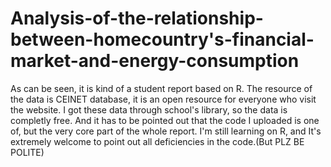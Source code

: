 # Analysis-of-the-relationship-between-homecountry's-financial-market-and-energy-consumption
As can be seen, it is kind of a student report based on R.
The resource of the data is CEINET database, it is an open resource for everyone who visit the website. 
I got these data through school's library, so the data is completly free.
And it has to be pointed out that the code I uploaded is one of, but the very core part of the whole report.
I'm still learning on R, and It's extremely welcome to point out all  deficiencies in the code.(But PLZ BE POLITE)
